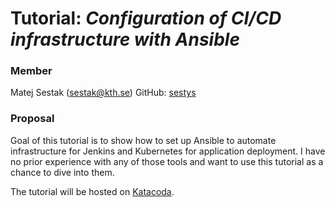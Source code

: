 # Tutorial: *Configuration of CI/CD infrastructure with Ansible*

### Member
Matej Sestak (sestak@kth.se)
GitHub: [sestys](https://github.com/sestys)

### Proposal
Goal of this tutorial is to show how to set up Ansible to automate infrastructure for Jenkins and Kubernetes for application deployment.
I have no prior experience with any of those tools and want to use this tutorial as a chance to dive into them.

The tutorial will be hosted on [Katacoda](https://www.katacoda.com).
